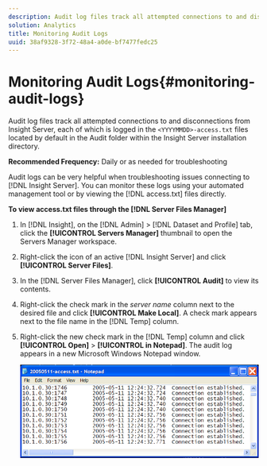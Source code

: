 ```yaml
---
description: Audit log files track all attempted connections to and disconnections from Insight Server, each of which is logged in the <YYYYMMDD>-access.txt files located by default in the Audit folder within the Insight Server installation directory.
solution: Analytics
title: Monitoring Audit Logs
uuid: 38af9328-3f72-48a4-a0de-bf7477fedc25
---
```


# Monitoring Audit Logs{#monitoring-audit-logs}

Audit log files track all attempted connections to and disconnections from Insight Server, each of which is logged in the `<YYYYMMDD>-access.txt` files located by default in the Audit folder within the Insight Server installation directory.

 **Recommended Frequency:** Daily or as needed for troubleshooting

Audit logs can be very helpful when troubleshooting issues connecting to [!DNL Insight Server]. You can monitor these logs using your automated management tool or by viewing the [!DNL access.txt] files directly.

**To view access.txt files through the [!DNL Server Files Manager]** 

1. In [!DNL Insight], on the [!DNL Admin] > [!DNL Dataset and Profile] tab, click the **[!UICONTROL Servers Manager]** thumbnail to open the Servers Manager workspace.
1. Right-click the icon of an active [!DNL Insight Server] and click **[!UICONTROL Server Files]**.
1. In the [!DNL Server Files Manager], click **[!UICONTROL Audit]** to view its contents.
1. Right-click the check mark in the *server name* column next to the desired file and click **[!UICONTROL Make Local]**. A check mark appears next to the file name in the [!DNL Temp] column.
1. Right-click the new check mark in the [!DNL Temp] column and click **[!UICONTROL Open]** > **[!UICONTROL in Notepad]**. The audit log appears in a new Microsoft Windows Notepad window.

   ![Step Info](assets/cfg_accesscontrol_accessFile.png)

